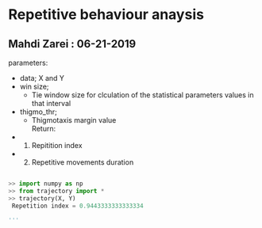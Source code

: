 

# Repetitive behaviour anaysis
## Mahdi Zarei : 06-21-2019


parameters:
* data; 
    X and Y
* win size; 
    - Tie window size for clculation of the statistical parameters values in that interval
* thigmo_thr;
    - Thigmotaxis margin value        
Return:
* 1. Repitition index 
* 2. Repetitive movements duration


```python

>> import numpy as np
>> from trajectory import *
>> trajectory(X, Y)
 Repetition index = 0.9443333333333334

'''
